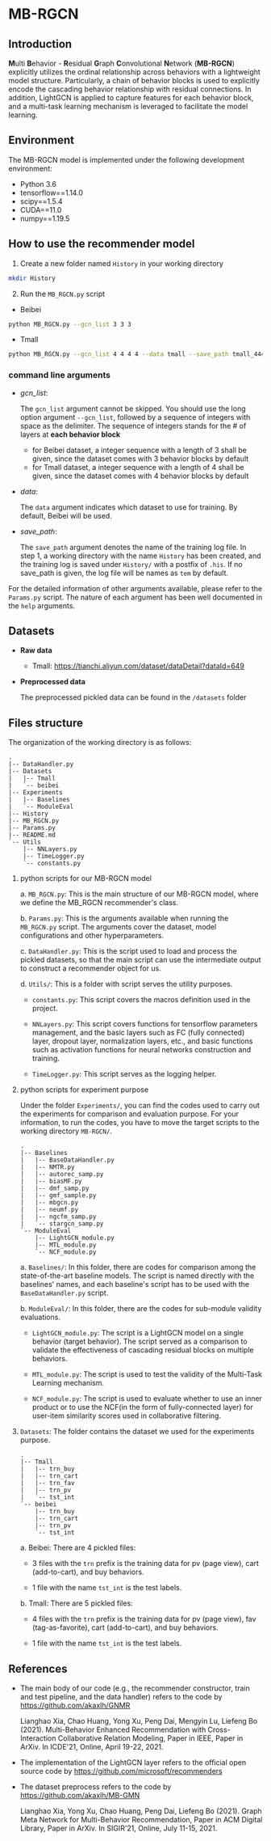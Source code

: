 # MB-RGCN

## Introduction
**M**ulti **B**ehavior - **R**esidual **G**raph **C**onvolutional **N**etwork (**MB-RGCN**) explicitly utilizes the ordinal relationship across behaviors with a lightweight model structure. Particularly, a chain of behavior blocks is used to explicitly encode the cascading behavior relationship with residual connections. In addition, LightGCN is applied to capture features for each behavior block, and a multi-task learning mechanism is leveraged to facilitate the model learning. 

## Environment
The MB-RGCN model is implemented under the following development environment:
- Python 3.6
- tensorflow==1.14.0
- scipy==1.5.4
- CUDA==11.0 
- numpy==1.19.5

## How to use the recommender model
1. Create a new folder named `History` in your working directory

```bash
mkdir History
```

2. Run the `MB_RGCN.py` script
- Beibei
```bash
python MB_RGCN.py --gcn_list 3 3 3
```

- Tmall
```bash
python MB_RGCN.py --gcn_list 4 4 4 4 --data tmall --save_path tmall_4444
```

### command line arguments
- *gcn_list*: 
  
  The `gcn_list` argument cannot be skipped. You should use the long option argument `--gcn_list`, followed by a sequence of integers with space as the delimiter. The sequence of integers stands for the # of layers at **each behavior block**
  - for Beibei dataset, a integer sequence with a length of 3 shall be given, since the dataset comes with 3 behavior blocks by default
  - for Tmall dataset, a integer sequence with a length of 4 shall be given, since the dataset comes with 4 behavior blocks by default
- *data*: 

  The `data` argument indicates which dataset to use for training. By default, Beibei will be used.
  
- *save_path*:

  The `save_path` argument denotes the name of the training log file. In step 1, a working directory with the name `History` has been created, and the training log is saved under `History/` with a postfix of `.his`. If no save_path is given, the log file will be names as `tem` by default.
  
For the detailed information of other arguments available, please refer to the `Params.py` script. The nature of each argument has been well documented in the `help` arguments.

## Datasets
- **Raw data**
  - Tmall: https://tianchi.aliyun.com/dataset/dataDetail?dataId=649
  
- **Preprocessed data**

  The preprocessed pickled data can be found in the `/datasets` folder
 
## Files structure
The organization of the working directory is as follows:
```
.
|-- DataHandler.py
|-- Datasets
|   |-- Tmall
|   `-- beibei
|-- Experiments
|   |-- Baselines
|   `-- ModuleEval
|-- History
|-- MB_RGCN.py
|-- Params.py
|-- README.md
`-- Utils
    |-- NNLayers.py
    |-- TimeLogger.py
    `-- constants.py

```
1. python scripts for our MB-RGCN model

    a. `MB_RGCN.py`: This is the main structure of our MB-RGCN model, where we define the MB_RGCN recommender's class.
  
    b. `Params.py`: This is the arguments available when running the `MB_RGCN.py` script. The arguments cover the dataset, model configurations and other hyperparameters.
  
    c. `DataHandler.py`: This is the script used to load and process the pickled datasets, so that the main script can use the intermediate output to construct a recommender object for us.
  
    d. `Utils/`: This is a folder with script serves the utility purposes.
  
     -  `constants.py`: This script covers the macros definition used in the project.
    
     - `NNLayers.py`: This script covers functions for tensorflow parameters management, and the basic layers such as FC (fully connected) layer, dropout layer, normalization layers, etc., and basic functions such as activation functions for neural networks construction and training.
    
     - `TimeLogger.py`: This script serves as the logging helper.

  2. python scripts for experiment purpose 

     Under the folder `Experiments/`, you can find the codes used to carry out the experiments for comparison and evaluation purpose. For your information, to run the codes, you have to move the target scripts to the working directory `MB-RGCN/`.

      ```
      .
      |-- Baselines
      |   |-- BaseDataHandler.py
      |   |-- NMTR.py
      |   |-- autorec_samp.py
      |   |-- biasMF.py
      |   |-- dmf_samp.py
      |   |-- gmf_sample.py
      |   |-- mbgcn.py
      |   |-- neumf.py
      |   |-- ngcfm_samp.py
      |   `-- stargcn_samp.py
      `-- ModuleEval
          |-- LightGCN_module.py
          |-- MTL_module.py
          `-- NCF_module.py

      ```
     a. `Baselines/`: In this folder, there are codes for comparison among the state-of-the-art baseline models. The script is named directly with the baselines' names, and each baseline's script has to be used with the `BaseDataHandler.py` script.
   
     b. `ModuleEval/`: In this folder, there are the codes for sub-module validity evaluations.
     
      - `LightGCN_module.py`: The script is a LightGCN model on a single behavior (target behavior). The script served as a comparison to validate the effectiveness of cascading residual blocks on multiple behaviors.
      
      - `MTL_module.py`: The script is used to test the validity of the Multi-Task Learning mechanism.
      
      - `NCF_module.py`: The script is used to evaluate whether to use an inner product or to use the NCF(in the form of fully-connected layer) for user-item similarity scores used in collaborative filtering.
  
  3. `Datasets`: The folder contains the dataset we used for the experiments purpose.
  
  
      ```
      .
      |-- Tmall
      |   |-- trn_buy
      |   |-- trn_cart
      |   |-- trn_fav
      |   |-- trn_pv
      |   `-- tst_int
      `-- beibei
          |-- trn_buy
          |-- trn_cart
          |-- trn_pv
          `-- tst_int
      ```
  
      a. Beibei:
         There are 4 pickled files:
         
        - 3 files with the `trn` prefix is the training data for pv (page view), cart (add-to-cart), and buy behaviors.
         
        - 1 file with the name `tst_int` is the test labels.
         
     b. Tmall:
       There are 5 pickled files:
       - 4 files with the `trn` prefix is the training data for pv (page view), fav (tag-as-favorite), cart (add-to-cart), and buy behaviors.
       
       - 1 file with the name `tst_int` is the test labels.


## References
- The main body of our code (e.g., the recommender constructor, train and test pipeline, and the data handler) refers to the code by https://github.com/akaxlh/GNMR

  Lianghao Xia, Chao Huang, Yong Xu, Peng Dai, Mengyin Lu, Liefeng Bo (2021). Multi-Behavior Enhanced Recommendation with Cross-Interaction Collaborative Relation Modeling, Paper in IEEE, Paper in ArXiv. In ICDE'21, Online, April 19-22, 2021.

- The implementation of the LightGCN layer refers to the official open source code by https://github.com/microsoft/recommenders

- The dataset preprocess refers to the code by https://github.com/akaxlh/MB-GMN

  Lianghao Xia, Yong Xu, Chao Huang, Peng Dai, Liefeng Bo (2021). Graph Meta Network for Multi-Behavior Recommendation, Paper in ACM Digital Library, Paper in ArXiv. In SIGIR'21, Online, July 11-15, 2021.
